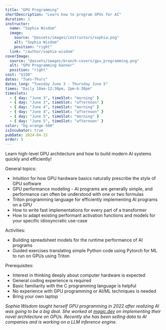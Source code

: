 ```yaml
---
title: "GPU Programming"
shortDescription: "Learn how to program GPUs for AI"
duration: 3
instructor:
  name: "Sophia Wisdom"
  image:
    source: "@assets/images/instructors/sophia.png"
    alt: "Sophia Wisdom"
    position: "right"
  link: "/author/sophia-wisdom"
coverImage:
  source: "@assets/images/branch-covers/gpu_programming.png"
  alt: "GPU Programming banner"
  position: "right"
cost: "$150"
dates: "Tues-Thurs"
dates_long: "Tuesday June 3 - Thursday June 5"
times: "Daily 10am-12:30pm, 2pm-6:30pm"
timeslots:
  - { day: "June 3", timeSlot: "morning" }
  - { day: "June 3", timeSlot: "afternoon" }
  - { day: "June 4", timeSlot: "morning" }
  - { day: "June 4", timeSlot: "afternoon" }
  - { day: "June 5", timeSlot: "morning" }
  - { day: "June 5", timeSlot: "afternoon" }
color: "bg-orange-500"
isIncubator: true
pubDate: 2024-04-15
order: 5
---
```


Learn high-level GPU architecture and how to build modern AI systems quickly and efficiently!

General topics:

- Intuition for how GPU hardware basics naturally prescribe the style of GPU software
- GPU performance modeling - AI programs are generally simple, and performance can often be understood with one or two formulas
- Triton programming language for efficiently implementing AI programs on a GPU
- How to write fast implementations for every part of a transformer
- How to adapt existing performant activation functions and models for your specific idiosyncratic use-case

Activities:

- Building spreadsheet models for the runtime performance of AI programs
- Guided exercises translating simple Python code using Pytorch for ML to run on GPUs using Triton

Prerequisites:

- Interest in thinking deeply about computer hardware is expected
- General coding experience is required
- Basic familiarity with the C programming language is helpful
- No experience with GPU programming or AI/ML techniques is needed
- Bring your own laptop

*Sophia Wisdom taught herself GPU programming in 2022 after realizing AI was going to be a big deal. She worked at [magic.dev](https://magic.dev) on implementing their novel architecture on GPUs. Recently she has been selling data to AI companies and is working on a LLM inference engine.*
